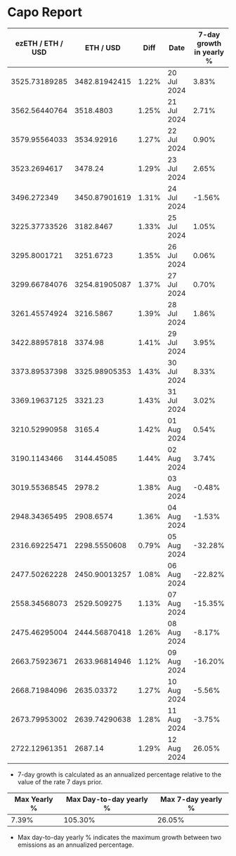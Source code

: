 # Capo Report

| ezETH / ETH / USD | ETH / USD | Diff | Date | 7-day growth in yearly % |
| --- | --- | --- | --- | --- |
| 3525.73189285 | 3482.81942415 | 1.22% | 20 Jul 2024 | 3.83% |
| 3562.56440764 | 3518.4803 | 1.25% | 21 Jul 2024 | 2.71% |
| 3579.95564033 | 3534.92916 | 1.27% | 22 Jul 2024 | 0.90% |
| 3523.2694617 | 3478.24 | 1.29% | 23 Jul 2024 | 2.65% |
| 3496.272349 | 3450.87901619 | 1.31% | 24 Jul 2024 | -1.56% |
| 3225.37733526 | 3182.8467 | 1.33% | 25 Jul 2024 | 1.05% |
| 3295.8001721 | 3251.6723 | 1.35% | 26 Jul 2024 | 0.06% |
| 3299.66784076 | 3254.81905087 | 1.37% | 27 Jul 2024 | 0.70% |
| 3261.45574924 | 3216.5867 | 1.39% | 28 Jul 2024 | 1.86% |
| 3422.88957818 | 3374.98 | 1.41% | 29 Jul 2024 | 3.95% |
| 3373.89537398 | 3325.98905353 | 1.43% | 30 Jul 2024 | 8.33% |
| 3369.19637125 | 3321.23 | 1.43% | 31 Jul 2024 | 3.02% |
| 3210.52990958 | 3165.4 | 1.42% | 01 Aug 2024 | 0.54% |
| 3190.1143466 | 3144.45085 | 1.44% | 02 Aug 2024 | 3.74% |
| 3019.55368545 | 2978.2 | 1.38% | 03 Aug 2024 | -0.48% |
| 2948.34365495 | 2908.6574 | 1.36% | 04 Aug 2024 | -1.53% |
| 2316.69225471 | 2298.5550608 | 0.79% | 05 Aug 2024 | -32.28% |
| 2477.50262228 | 2450.90013257 | 1.08% | 06 Aug 2024 | -22.82% |
| 2558.34568073 | 2529.509275 | 1.13% | 07 Aug 2024 | -15.35% |
| 2475.46295004 | 2444.56870418 | 1.26% | 08 Aug 2024 | -8.17% |
| 2663.75923671 | 2633.96814946 | 1.12% | 09 Aug 2024 | -16.20% |
| 2668.71984096 | 2635.03372 | 1.27% | 10 Aug 2024 | -5.56% |
| 2673.79953002 | 2639.74290638 | 1.28% | 11 Aug 2024 | -3.75% |
| 2722.12961351 | 2687.14 | 1.29% | 12 Aug 2024 | 26.05% |


* 7-day growth is calculated as an annualized percentage relative to the value of the rate 7 days prior. 


| Max Yearly % | Max Day-to-day yearly % | Max 7-day yearly % | 
| --- | --- | --- |
| 7.39% | 105.30% | 26.05% | 


* Max day-to-day yearly % indicates the maximum growth between two emissions as an annualized percentage. 
